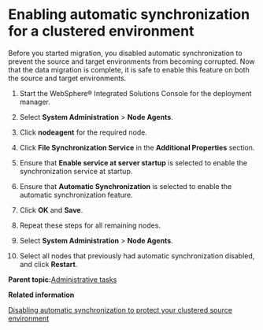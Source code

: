 # Enabling automatic synchronization for a clustered environment 

Before you started migration, you disabled automatic synchronization to prevent the source and target environments from becoming corrupted. Now that the data migration is complete, it is safe to enable this feature on both the source and target environments.

1.  Start the WebSphere® Integrated Solutions Console for the deployment manager.

2.  Select **System Administration** \> **Node Agents**.

3.  Click **nodeagent** for the required node.

4.  Click **File Synchronization Service** in the **Additional Properties** section.

5.  Ensure that **Enable service at server startup** is selected to enable the synchronization service at startup.

6.  Ensure that **Automatic Synchronization** is selected to enable the automatic synchronization feature.

7.  Click **OK** and **Save**.

8.  Repeat these steps for all remaining nodes.

9.  Select **System Administration** \> **Node Agents**.

10. Select all nodes that previously had automatic synchronization disabled, and click **Restart**.


**Parent topic:**[Administrative tasks ](../migrate/mig_post_admintasks.md)

**Related information**  


[Disabling automatic synchronization to protect your clustered source environment ](../migrate/mig_disable_auto-sync.md)

